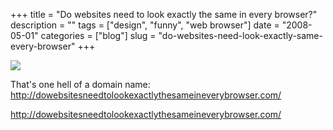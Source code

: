 +++
title = "Do websites need to look exactly the same in every browser?"
description = ""
tags = ["design", "funny", "web browser"]
date = "2008-05-01"
categories = ["blog"]
slug = "do-websites-need-look-exactly-same-every-browser"
+++



  <div class="notebook-screenshot"><a href="http://dowebsitesneedtolookexactlythesameineverybrowser.com/"><img src="http://media.konigi.com/bluga/wt481a06c7aac81.jpg"/></a></div><p>That's one hell of a domain name: <a href="http://dowebsitesneedtolookexactlythesameineverybrowser.com/">http://dowebsitesneedtolookexactlythesameineverybrowser.com/</a></p>
    
  <a href="http://dowebsitesneedtolookexactlythesameineverybrowser.com/">http://dowebsitesneedtolookexactlythesameineverybrowser.com/</a>
